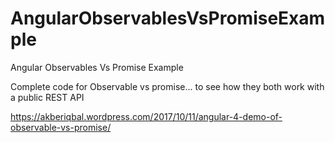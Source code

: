 # AngularObservablesVsPromiseExample
Angular Observables Vs Promise Example

Complete code for Observable vs promise... to see how they both work with a public REST API

https://akberiqbal.wordpress.com/2017/10/11/angular-4-demo-of-observable-vs-promise/